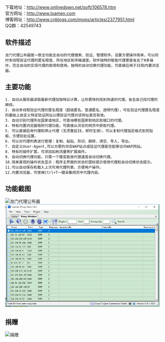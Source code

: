 下载地址：<a href="http://www.onlinedown.net/soft/106578.htm" target="_blank">http://www.onlinedown.net/soft/106578.htm</a> <br/>
官方网址：<a href="http://www.loamen.com" target="_blank">http://www.loamen.com</a> <br/>
博客网址：<a href="http://www.cnblogs.com/mops/articles/2377951.html" target="_blank">http://www.cnblogs.com/mops/articles/2377951.html</a> <br/>
QQ群：42549743

软件描述
------

    龙门代理公布器是一款全功能全自动的代理搜索、验证、管理软件。设置方便操作简单，可以同时多线程验证代理的匿名程度、所在地区和传输速度。软件独特的智能代理更是省去了N多操作，完全自动的实现代理的取得和使用。独特的自动切换代理功能，可直接应用于IE和内置浏览器。 

主要功能
------

	1. 自动从服务器读取最新代理加独特云计算，让你更快的找到快速的代理。省去自己找代理的麻烦。
	2. 自动多线程验证代理的匿名程度（超级匿名、普通匿名、透明代理），可在验证代理匿名程度的基础上自定义特定验证网址以便验证代理对该网址是否有效。
	3. 自动识别代理所在国家或地区，可查询哪些国家和地区和端口的代理。
	4. 特有内置浏览器吸附代理功能，可直接从浏览的网页中获取代理。
	5. 可以直接启用代理和停止代理（无须重启IE，即时生效），可以复制代理指定格式到剪贴板，方便别处设置。
	6. 可以对代理列表进行管理：复制、粘贴、剪切、删除、清空、导入、导出。
	7. 自定义User-Agent,可以方便的浏览WAP站点或验证代理是否能够访问WAP网站。
	8. 特有的插件扩展，可添加如刷流量等扩展插件。
	9. 自动切换代理功能，只需一个键变能按代理速度自动切换代理。
	10.简单直观的操作状态显示：程序主界面的状态栏图标提示使用代理和自动切换状态提示。
	11.可以自动保存和载入上次可用代理列表，方便用户操作。
	12.内置浏览器，可使用Ctrl+T一键采集网页中代理内容。

功能截图
------

![龙门代理公布器](http://pic002.cnblogs.com/images/2010/110188/2010121415203353.jpg)
![龙门代理公布器](documents/images/en_main.png)

捐赠
------

![捐赠](documents/images/wepay.png|width=128)
